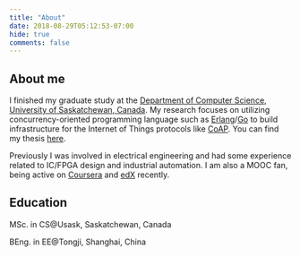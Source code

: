 ```yaml
---
title: "About"
date: 2018-08-29T05:12:53-07:00
hide: true
comments: false
---
```


## About me

I finished my graduate study at the [Department of Computer Science, University of Saskatchewan, Canada](https://www.cs.usask.ca). My research focuses on utilizing concurrency-oriented programming language such as [Erlang](https://www.erlang.org)/[Go](https://golang.org) to build infrastructure for the Internet of Things protocols like [CoAP](https://coap.technology). You can find my thesis [here](https://harvest.usask.ca/handle/10388/9710).

Previously I was involved in electrical engineering and had some experience related to IC/FPGA design and industrial automation. I am also a MOOC fan, being active on [Coursera](https://www.coursera.org/) and [edX](https://www.edx.org) recently.

## Education

MSc. in CS@Usask, Saskatchewan, Canada

BEng. in EE@Tongji, Shanghai, China

